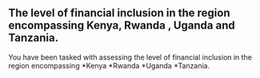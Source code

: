 ## The level of financial inclusion in the region encompassing Kenya, Rwanda , Uganda and Tanzania.
You have been tasked with assessing the level of financial inclusion in the region encompassing 
*Kenya
*Rwanda 
*Uganda 
*Tanzania.
